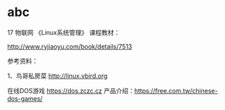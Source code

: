 # abc
17 物联网  《Linux系统管理》
课程教材：

http://www.ryjiaoyu.com/book/details/7513

参考资料：

1、鸟哥私房菜 http://linux.vbird.org


在线DOS游戏  https://dos.zczc.cz
产品介绍：https://free.com.tw/chinese-dos-games/

